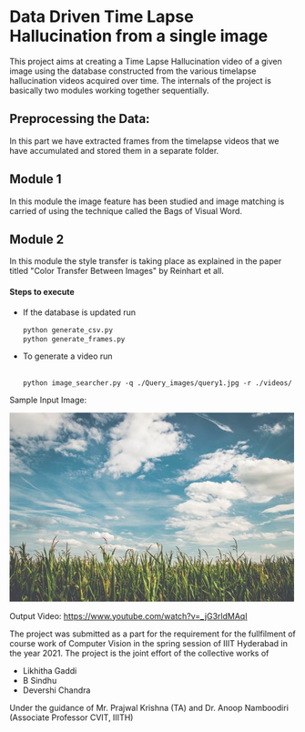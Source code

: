 # Data Driven Time Lapse Hallucination from a single image

This project aims at creating a Time Lapse Hallucination video of a given image using the database constructed from the various timelapse hallucination videos acquired over time. The internals of the project is basically two modules working together sequentially.

## Preprocessing the Data:
In this part we have extracted frames from the timelapse videos that we have accumulated and stored them in a separate folder.

## Module 1
In this module the image feature has been studied and image matching is carried of using the technique called the Bags of Visual Word.  

## Module 2

In this module the style transfer is taking place as explained in the paper titled "Color Transfer Between Images" by Reinhart et all. 

#### Steps to execute

* If the database is updated run

  ```
  python generate_csv.py
  python generate_frames.py

  ```
* To generate a video run

  ```

  python image_searcher.py -q ./Query_images/query1.jpg -r ./videos/

  ```
  

Sample Input Image:

![Input Image](./Query_images/query1.jpg)  


Output Video: https://www.youtube.com/watch?v=_jG3rldMAqI



The project was submitted as a part for the requirement for the fullfilment of course work of Computer Vision in the spring session of IIIT Hyderabad in the year 2021. The project is the joint effort of the collective works of
* Likhitha Gaddi
* B Sindhu
* Devershi Chandra

Under the guidance of Mr. Prajwal Krishna (TA) and Dr. Anoop Namboodiri (Associate Professor CVIT, IIITH)

